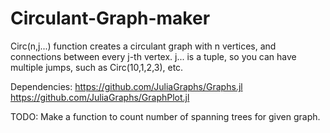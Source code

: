 # Circulant-Graph-maker
Circ(n,j...) function creates a circulant graph with n vertices, and connections between every j-th vertex.
j... is a tuple, so you can have multiple jumps, such as Circ(10,1,2,3), etc.

Dependencies:
https://github.com/JuliaGraphs/Graphs.jl
https://github.com/JuliaGraphs/GraphPlot.jl

TODO:
Make a function to count number of spanning trees for given graph.
